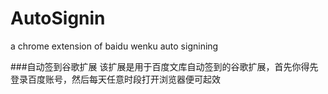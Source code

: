 # AutoSignin
a chrome extension of baidu wenku auto signining

###自动签到谷歌扩展
该扩展是用于百度文库自动签到的谷歌扩展，首先你得先登录百度账号，然后每天任意时段打开浏览器便可起效
